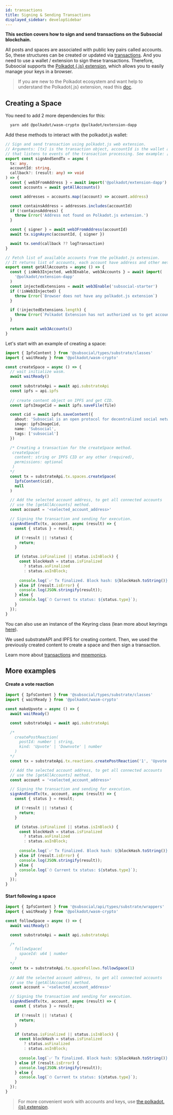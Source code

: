 ```yaml
---
id: transactions
title: Signing & Sending Transactions
displayed_sidebar: developSidebar
---
```


<head>
  <title>How To Send Transactions With Subsocial's JS SDK</title>
</head>

**This section covers how to sign and send transactions on the Subsocial blockchain.**

All posts and spaces are associated with public key pairs called accounts.
So, these structures can be created or updated via [transactions](https://polkadot.js.org/docs/api/start/api.tx/). And you need to use a wallet / extension to sign these transactions. Therefore, Subsocial supports the [Polkadot {.js} extension](https://polkadot.js.org/extension/), which allows you to easily manage your keys in a browser.

> If you are new to the Polkadot ecosystem and want help to understand the Polkadot{.js} extension, read this [doc](/docs/tutorials/).


## Creating a Space

You need to add 2 more dependencies for this:

```bash
  yarn add @polkadot/wasm-crypto @polkadot/extension-dapp
```

Add these methods to interact with the polkadot.js wallet:

```typescript
// Sign and send transaction using polkadot.js web extension.
// Arguments: [tx] is the transaction object, accountId is the wallet adddress, callback is a method
// that listens to events of the transaction processing. See example: [logTransaction].
export const signAndSendTx = async (
  tx: any,
  accountId: string,
  callback?: (result: any) => void
) => {
  const { web3FromAddress } = await import('@polkadot/extension-dapp')
  const accounts = await getAllAccounts()

  const addresses = accounts.map((account) => account.address)

  const containsAddress = addresses.includes(accountId)
  if (!containsAddress) {
    throw Error('Address not found on Polkadot.js extension.')
  }

  const { signer } = await web3FromAddress(accountId)
  await tx.signAsync(accountId, { signer })

  await tx.send(callback ?? logTransaction)
}

// Fetch list of available accounts from the polkadot.js extension.
// It returns list of accounts, each account have address and other metadata property.
export const getAllAccounts = async () => {
  const { isWeb3Injected, web3Enable, web3Accounts } = await import(
    '@polkadot/extension-dapp'
  )
  const injectedExtensions = await web3Enable('subsocial-starter')
  if (!isWeb3Injected) {
    throw Error(`Browser does not have any polkadot.js extension`)
  }

  if (!injectedExtensions.length) {
    throw Error(`Polkadot Extension has not authorized us to get accounts`)
  }

  return await web3Accounts()
}
```

Let's start with an example of creating a space:

```typescript
import { IpfsContent } from '@subsocial/types/substrate/classes'
import { waitReady } from '@polkadot/wasm-crypto'

const createSpace = async () => {
  // wait initialize wasm.
  await waitReady()
  
  const substrateApi = await api.substrateApi
  const ipfs = api.ipfs
  
  // create content object on IPFS and get CID.
  const ipfsImageCid = await ipfs.saveFile(file)

  const cid = await ipfs.saveContent({
    about: 'Subsocial is an open protocol for decentralized social networks and marketplaces. It`s built with Substrate and IPFS',
    image: ipfsImageCid,
    name: 'Subsocial',
    tags: ['subsocial']
  })

  /* Creating a transaction for the createSpace method.
   createSpace(
    content: string or IPFS CID or any other (required),
    permissions: optional
   )
  */
  const tx = substrateApi.tx.spaces.createSpace(
    IpfsContent(cid),
    null
  )

  // Add the selected account address, to get all connected accounts
  // use the [getAllAccounts] method.
  const account = '<selected_account_address>'

  // Signing the transaction and sending for execution.
  signAndSendTx(tx, account, async (result) => {
    const { status } = result;

    if (!result || !status) {
      return;
    }

    if (status.isFinalized || status.isInBlock) {
      const blockHash = status.isFinalized
        ? status.asFinalized
        : status.asInBlock;
      
      console.log(`✅ Tx finalized. Block hash: ${blockHash.toString()}`);
    } else if (result.isError) {
      console.log(JSON.stringify(result));
    } else {
      console.log(`⏱ Current tx status: ${status.type}`);
    }
  });
}
```
You can also use an instance of the Keyring class (lean more about keyrings [here](https://polkadot.js.org/docs/keyring/start/)). 

We used substrateAPI and IPFS for creating content. Then, we used the previously created content to create a space and then sign a transaction.

Learn more about [transactions](https://polkadot.js.org/docs/api/start/api.tx/) and [mnemonics](https://polkadot.js.org/docs/util-crypto/examples/create-mnemonic). 

## More examples

#### Create a vote reaction

```typescript
import { IpfsContent } from '@subsocial/types/substrate/classes'
import { waitReady } from '@polkadot/wasm-crypto'

const makeUpvote = async () => {
  await waitReady()

  const substrateApi = await api.substrateApi

  /*
    createPostReaction(
      postId: number | string,
      kind: 'Upvote' | 'Downvote' | number
    )
  */
  const tx = substrateApi.tx.reactions.createPostReaction('1', 'Upvote')

  // Add the selected account address, to get all connected accounts
  // use the [getAllAccounts] method.
  const account = '<selected_account_address>'

  // Signing the transaction and sending for execution.
  signAndSendTx(tx, account, async (result) => {
    const { status } = result;

    if (!result || !status) {
      return;
    }

    if (status.isFinalized || status.isInBlock) {
      const blockHash = status.isFinalized
        ? status.asFinalized
        : status.asInBlock;
      
      console.log(`✅ Tx finalized. Block hash: ${blockHash.toString()}`);
    } else if (result.isError) {
      console.log(JSON.stringify(result));
    } else {
      console.log(`⏱ Current tx status: ${status.type}`);
    }
  });
}
```

#### Start following a space 

```typescript
import { IpfsContent } from '@subsocial/api/types/substrate/wrappers'
import { waitReady } from '@polkadot/wasm-crypto'

const followSpace = async () => {
  await waitReady()

  const substrateApi = await api.substrateApi

  /*
    followSpace(
      spaceId: u64 | number
    )
  */
  const tx = substrateApi.tx.spaceFollows.followSpace(1)
  
  // Add the selected account address, to get all connected accounts
  // use the [getAllAccounts] method.
  const account = '<selected_account_address>'

  // Signing the transaction and sending for execution.
  signAndSendTx(tx, account, async (result) => {
    const { status } = result;

    if (!result || !status) {
      return;
    }

    if (status.isFinalized || status.isInBlock) {
      const blockHash = status.isFinalized
        ? status.asFinalized
        : status.asInBlock;
      
      console.log(`✅ Tx finalized. Block hash: ${blockHash.toString()}`);
    } else if (result.isError) {
      console.log(JSON.stringify(result));
    } else {
      console.log(`⏱ Current tx status: ${status.type}`);
    }
  });
}
```

> For more convenient work with accounts and keys, use [the polkadot.{js} extension](https://polkadot.js.org/docs/extension/usage).
